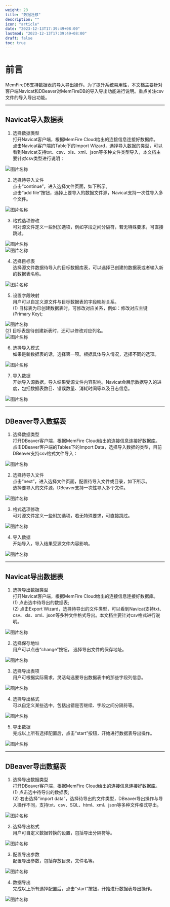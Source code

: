 ```yaml
---
weight: 23
title: "数据迁移"
description: ""
icon: "article"
date: "2023-12-13T17:39:49+08:00"
lastmod: "2023-12-13T17:39:49+08:00"
draft: false
toc: true
---
```



# 前言
MemFireDB支持数据表的导入导出操作。为了提升系统易用性，本文档主要针对客户端Navicat和DBeaver对MemFireDB的导入导出功能进行说明。重点关注csv文件的导入导出功能。

---

## Navicat导入数据表

1. 选择数据类型   
打开Navicat客户端，根据MemFire Cloud给出的连接信息连接好数据库。   
点击Navicat客户端的Table下的Import Wizard，选择导入数据的类型，可以看到Navicat支持txt、csv、xls、xml、json等多种文件类型导入，本文档主要针对csv类型进行说明：   
<div style="width:700px" >
<img src="../_media/1.png"  alt="图片名称" align=center>
</div>
<!-- ![avatar](../_media/1.png) -->

2. 选择待导入文件   
点击“continue”，进入选择文件页面，如下所示。   
点击“add file”按钮，选择上要导入的数据文件源，Navicat支持一次性导入多个文件。   
<div style="width:700px" >
<img src="../_media/2.png"  alt="图片名称" align=center>
</div>
<!-- ![avatar](../_media/2.png) -->

3. 格式选项修改   
可对源文件定义一些附加选项，例如字段之间分隔符，若无特殊要求，可直接跳过。   
<div style="width:700px" >
<img src="../_media/3.png"  alt="图片名称" align=center>
</div>
<div style="width:700px" >
<img src="../_media/4.png"  alt="图片名称" align=center>
</div>
<!--
 ![avatar](../_media/3.png)
![avatar](../_media/4.png) 
-->

4. 选择目标表   
选择源文件数据待导入的目标数据库表，可以选择已创建的数据表或者输入新的数据表名称。   
<div style="width:700px" >
<img src="../_media/5.png"  alt="图片名称" align=center>
</div>
<!-- ![avatar](../_media/5.png) -->

5. 设置字段映射   
用户可以自定义源文件与目标数据表的字段映射关系。      
(1) 目标表为已创建数据表时，可修改对应关系，例如：修改对应主键(Primary Key);     
<div style="width:700px" >
<img src="../_media/6.png"  alt="图片名称" align=center>
</div>
(2) 目标表是待创建新表时，还可以修改对应列名。    
<div style="width:700px" >
<img src="../_media/7.png"  alt="图片名称" align=center>
</div>
<!-- ![avatar](../_media/6.png)
![avatar](../_media/7.png) -->

6. 选择导入模式   
如果是新数据表的话，选择第一项。根据具体导入情况，选择不同的选项。
<div style="width:700px" >
<img src="../_media/8.png"  alt="图片名称" align=center>
</div>
<!-- ![avatar](../_media/8.png) -->

7. 导入数据   
开始导入源数据，导入结果受源文件内容影响。Navicat会展示数据导入的进度，包括数据表数目、错误数量、消耗时间等以及日志信息。     
<div style="width:700px" >
<img src="../_media/9.png"  alt="图片名称" align=center>
</div>
<!-- ![avatar](../_media/9.png) -->

---

## DBeaver导入数据表

1. 选择数据类型   
打开DBeaver客户端，根据MemFire Cloud给出的连接信息连接好数据库。   
点击DBeaver客户端的Tables下的Import Data，选择导入数据的类型，目前DBeaver支持csv格式文件导入：
<div style="width:700px" >
<img src="../_media/10.png"  alt="图片名称" align=center>
</div>
<!-- ![avatar](../_media/10.png) -->

2. 选择待导入文件   
点击“next”，进入选择文件页面，配置待导入文件或目录，如下所示。   
选择要导入的文件源，DBeaver支持一次性导入多个文件。  
<div style="width:700px" >
<img src="../_media/11.png"  alt="图片名称" align=center>
</div>
<!-- ![avatar](../_media/11.png) -->

3. 格式选项修改   
可对源文件定义一些附加选项，若无特殊要求，可直接跳过。   
<div style="width:700px" >
<img src="../_media/12.png"  alt="图片名称" align=center>
</div>
<!-- ![avatar](../_media/12.png) -->

4. 导入数据   
开始导入，导入结果受源文件内容影响。  
<div style="width:700px" >
<img src="../_media/13.png"  alt="图片名称" align=center>
</div>
<!-- ![avatar](../_media/13.png) -->

---

## Navicat导出数据表   

1. 选择导出数据类型    
打开Navicat客户端，根据MemFire Cloud给出的连接信息连接好数据库。    
(1) 点击选中待导出的数据表;   
(2) 点击Export Wizard，选择待导出的文件类型，可以看到Navicat支持txt、csv、xls、xml、json等多种文件格式导出。本文档主要针对csv格式进行说明。
<div style="width:700px" >
<img src="../_media/14.png"  alt="图片名称" align=center>
</div>
<!-- ![avatar](../_media/14.png) -->

2. 选择保存地址   
用户可以点击“change”按钮， 选择导出文件的保存地址。     
<div style="width:700px" >
<img src="../_media/15.png"  alt="图片名称" align=center>
</div>
<!-- ![avatar](../_media/15.png) -->

3. 选择导出表项   
用户可根据实际需求，灵活勾选要导出数据表中的那些字段列信息。  
<div style="width:700px" >
<img src="../_media/16.png"  alt="图片名称" align=center>
</div>
<!-- ![avatar](../_media/16.png) -->

4. 选择导出格式   
可以自定义某些选中，包括出错是否继续、字段之间分隔符等。   
<div style="width:700px" >
<img src="../_media/17.png"  alt="图片名称" align=center>
</div>   
<!-- ![avatar](../_media/17.png) -->    

5. 导出数据    
完成以上所有选择配置后，点击“start”按钮，开始进行数据表导出操作。   
<div style="width:700px" >
<img src="../_media/18.png"  alt="图片名称" align=center>
</div>
<!-- ![avatar](../_media/18.png) -->

---

## DBeaver导出数据表

1. 选择导出数据类型     
打开DBeaver客户端，根据MemFire Cloud给出的连接信息连接好数据库。    
(1) 点击选中待导出的数据表;    
(2) 右击选择“import data”，选择待导出的文件类型，DBeaver导出操作与导入操作不同，支持txt、csv、SQL、html、xml、json等多种文件格式导出。   
<div style="width:700px" >
<img src="../_media/19.png"  alt="图片名称" align=center>
</div>  
<!-- ![avatar](../_media/19.png) -->

2. 选择导出格式   
用户可自定义数据转换的设置，包括导出分隔符等。
<div style="width:700px" >
<img src="../_media/20.png"  alt="图片名称" align=center>
</div>   
<!-- ![avatar](../_media/20.png) -->  

3. 配置导出参数      
配置导出参数，包括存放目录，文件名等。   
<div style="width:700px" >
<img src="../_media/21.png"  alt="图片名称" align=center>
</div>
<!-- ![avatar](../_media/21.png) -->

4. 数据导出    
完成以上所有选择配置后，点击“start”按钮，开始进行数据表导出操作。
<div style="width:700px" >
<img src="../_media/22.png"  alt="图片名称" align=center>
</div>
<!-- ![avatar](../_media/22.png) -->